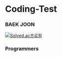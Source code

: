 # Coding-Test
### BAEK JOON
[![Solved.ac프로필](http://mazassumnida.wtf/api/v2/generate_badge?boj=yh-hyun2)](https://solved.ac/yu-hyun2)
### Programmers

